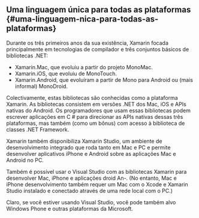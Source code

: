 ## Uma linguagem única para todas as plataformas {#uma-linguagem-nica-para-todas-as-plataformas}

Durante os três primeiros anos da sua existência, Xamarin focada principalmente em tecnologias de compilador e três conjuntos básicos de bibliotecas .NET:

*   Xamarin.Mac, que evoluiu a partir do projeto MonoMac.
*   Xamarin.iOS, que evoluiu de MonoTouch.
*   Xamarin.Android, que evoluíram a partir de Mono para Android ou (mais informal) MonoDroid.

Colectivamente, estas bibliotecas são conhecidas como a plataforma Xamarin. As bibliotecas consistem em versões .NET dos Mac, iOS e APIs nativas do Android. Os programadores que usam essas bibliotecas podem escrever aplicações em C # para direcionar as APIs nativas dessas três plataformas, mas também (como um bônus) com acesso à biblioteca de classes .NET Framework.

Xamarin também disponibiliza Xamarin Studio, um ambiente de desenvolvimento integrado que roda tanto em Mac e PC e permite desenvolver aplicativos iPhone e Android sobre as aplicações Mac e Android no PC.

Também é possível usar o Visual Studio com as bibliotecas Xamarin para desenvolver Mac, iPhone e aplicações droid An-. (No entanto, Mac e iPhone desenvolvimento também requer um Mac com o Xcode e Xamarin Studio instalado e conectado através de uma rede local com o PC.)

Claro, se você estiver usando Visual Studio, você pode também alvo Windows Phone e outras plataformas da Microsoft.
